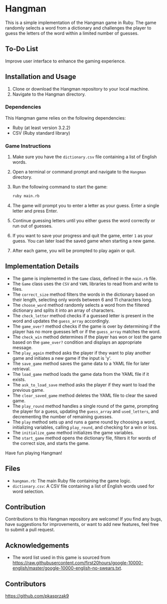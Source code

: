 # Hangman

This is a simple implementation of the Hangman game in Ruby. The game randomly selects a word from a dictionary and challenges the player to guess the letters of the word within a limited number of guesses.

## To-Do List

Improve user interface to enhance the gaming experience.

## Installation and Usage

1. Clone or download the Hangman repository to your local machine.
2. Navigate to the Hangman directory.

### Dependencies

This Hangman game relies on the following dependencies:

- Ruby (at least version 3.2.2)
- CSV (Ruby standard library)

### Game Instructions

1. Make sure you have the `dictionary.csv` file containing a list of English words.
2. Open a terminal or command prompt and navigate to the `Hangman` directory.
3. Run the following command to start the game:

   ```bash
   ruby main.rb
   ```

4. The game will prompt you to enter a letter as your guess. Enter a single letter and press Enter.
5. Continue guessing letters until you either guess the word correctly or run out of guesses.
6. If you want to save your progress and quit the game, enter `1` as your guess. You can later load the saved game when starting a new game.
7. After each game, you will be prompted to play again or quit.

## Implementation Details

- The game is implemented in the `Game` class, defined in the `main.rb` file.
- The `Game` class uses the `CSV` and `YAML` libraries to read from and write to files.
- The `correct_size` method filters the words in the dictionary based on their length, selecting only words between 6 and 11 characters long.
- The `choose_word` method randomly selects a word from the filtered dictionary and splits it into an array of characters.
- The `check_letter` method checks if a guessed letter is present in the word and updates the `guess_array` accordingly.
- The `game_over?` method checks if the game is over by determining if the player has no more guesses left or if the `guess_array` matches the word.
- The `check_win` method determines if the player has won or lost the game based on the `game_over?` condition and displays an appropriate message.
- The `play_again` method asks the player if they want to play another game and initiates a new game if the input is 'y'.
- The `save_game` method saves the game data to a YAML file for later retrieval.
- The `load_game` method loads the game data from the YAML file if it exists.
- The `ask_to_load_save` method asks the player if they want to load the previous game.
- The `clear_saved_game` method deletes the YAML file to clear the saved game.
- The `play_round` method handles a single round of the game, prompting the player for a guess, updating the `guess_array` and `used_letters`, and decrementing the number of remaining guesses.
- The `play` method sets up and runs a game round by choosing a word, initializing variables, calling `play_round`, and checking for a win or loss.
- The `initialize_game` method initializes the game variables.
- The `start_game` method opens the dictionary file, filters it for words of the correct size, and starts the game.

Have fun playing Hangman!

## Files

- `hangman.rb`: The main Ruby file containing the game logic.
- `dictionary.csv`: A CSV file containing a list of English words used for word selection.

## Contribution

Contributions to this Hangman repository are welcome! If you find any bugs, have suggestions for improvements, or want to add new features, feel free to submit a pull request.


## Acknowledgements

- The word list used in this game is sourced from https://raw.githubusercontent.com/first20hours/google-10000-english/master/google-10000-english-no-swears.txt.

## Contributors
https://github.com/pkasprzak9

